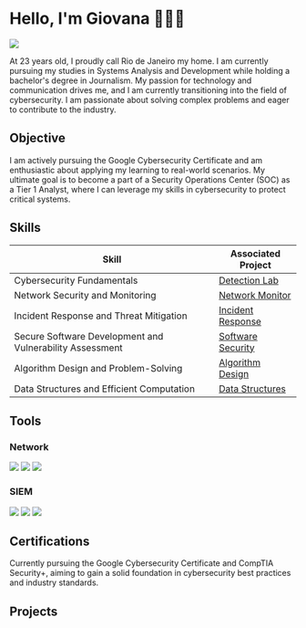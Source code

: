 # Hello, I'm Giovana 👩🏻‍💻
<a href="https://www.linkedin.com/in/gideandrade/"><img src="https://img.shields.io/badge/-LinkedIn-0072b1?&style=for-the-badge&logo=linkedin&logoColor=white" /></a>

At 23 years old, I proudly call Rio de Janeiro my home. I am currently pursuing my studies in Systems Analysis and Development while holding a bachelor's degree in Journalism. My passion for technology and communication drives me, and I am currently transitioning into the field of cybersecurity. I am passionate about solving complex problems and eager to contribute to the industry.

## Objective
I am actively pursuing the Google Cybersecurity Certificate and am enthusiastic about applying my learning to real-world scenarios. My ultimate goal is to become a part of a Security Operations Center (SOC) as a Tier 1 Analyst, where I can leverage my skills in cybersecurity to protect critical systems.

## Skills

| Skill                                         | Associated Project         |
|-----------------------------------------------|----------------------------|
| Cybersecurity Fundamentals                    | <a href="">Detection Lab</a> |
| Network Security and Monitoring               | <a href="">Network Monitor</a> |
| Incident Response and Threat Mitigation       | <a href="">Incident Response</a> |
| Secure Software Development and Vulnerability Assessment | <a href="">Software Security</a> |
| Algorithm Design and Problem-Solving          | <a href="">Algorithm Design</a> |
| Data Structures and Efficient Computation     | <a href="">Data Structures</a> |

## Tools

### Network
<div>
    <img src="https://img.shields.io/badge/-Wireshark-1679A7?&style=for-the-badge&logo=Wireshark&logoColor=white" />
    <img src="https://img.shields.io/badge/-Suricata-EF3B2D?&style=for-the-badge&logo=Suricata&logoColor=white" />
    <img src="https://img.shields.io/badge/-Zeek-777BB4?&style=for-the-badge&logo=Zeek&logoColor=white" />
</div>

### SIEM
<div>
    <img src="https://img.shields.io/badge/-Microsoft_Sentinel-0078D4?&style=for-the-badge&logo=Microsoft&logoColor=white" />
    <img src="https://img.shields.io/badge/-Splunk-000000?&style=for-the-badge&logo=Splunk&logoColor=white" />
    <img src="https://img.shields.io/badge/-Elastic-005571?&style=for-the-badge&logo=Elastic&logoColor=white" />
</div>

## Certifications
Currently pursuing the Google Cybersecurity Certificate and CompTIA Security+, aiming to gain a solid foundation in cybersecurity best practices and industry standards.

## Projects


